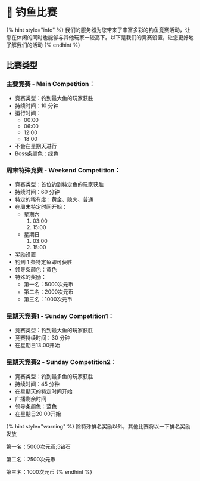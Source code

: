 # 🏁 钓鱼比赛

{% hint style="info" %}
我们的服务器为您带来了丰富多彩的钓鱼竞赛活动，让您在休闲的同时也能够与其他玩家一较高下。以下是我们的竞赛设置，让您更好地了解我们的活动
{% endhint %}

## 比赛类型

### **主要竞赛 - Main Competition：**

* 竞赛类型：钓到最大鱼的玩家获胜
* 持续时间：10 分钟
* 运行时间：
  * 00:00
  * 06:00
  * 12:00
  * 18:00
* 不会在星期天进行
* Boss条颜色：绿色

### **周末特殊竞赛 - Weekend Competition：**

* 竞赛类型：首位钓到特定鱼的玩家获胜
* 持续时间：60 分钟
* 特定的稀有度：黄金、隐火、普通
* 在周末特定时间开始：
  * 星期六
    1. 03:00
    2. 15:00
  * 星期日
    1. 03:00
    2. 15:00
* 奖励设置
* 钓到 1 条特定鱼即可获胜
* 领导条颜色：黄色
* 特殊的奖励：
  * 第一名：5000次元币
  * 第二名：2000次元币
  * 第三名：1000次元币

### **星期天竞赛1 - Sunday Competition1：**

* 竞赛类型：钓到最大鱼的玩家获胜
* 竞赛持续时间：30 分钟
* 在星期日13:00开始

### **星期天竞赛2 - Sunday Competition2：**

* 竞赛类型：钓到最多鱼的玩家获胜
* 持续时间：45 分钟
* 在星期天的特定时间开始
* 广播剩余时间
* 领导条颜色：蓝色
* 在星期日20:00开始



{% hint style="warning" %}
除特殊排名奖励以外，其他比赛将以一下排名奖励发放

第一名：5000次元币;5钻石

第二名：2500次元币

第三名：1000次元币
{% endhint %}

